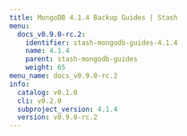 ```yaml
---
title: MongoDB 4.1.4 Backup Guides | Stash
menu:
  docs_v0.9.0-rc.2:
    identifier: stash-mongodb-guides-4.1.4
    name: 4.1.4
    parent: stash-mongodb-guides
    weight: 65
menu_name: docs_v0.9.0-rc.2
info:
  catalog: v0.1.0
  cli: v0.2.0
  subproject_version: 4.1.4
  version: v0.9.0-rc.2
---
```


